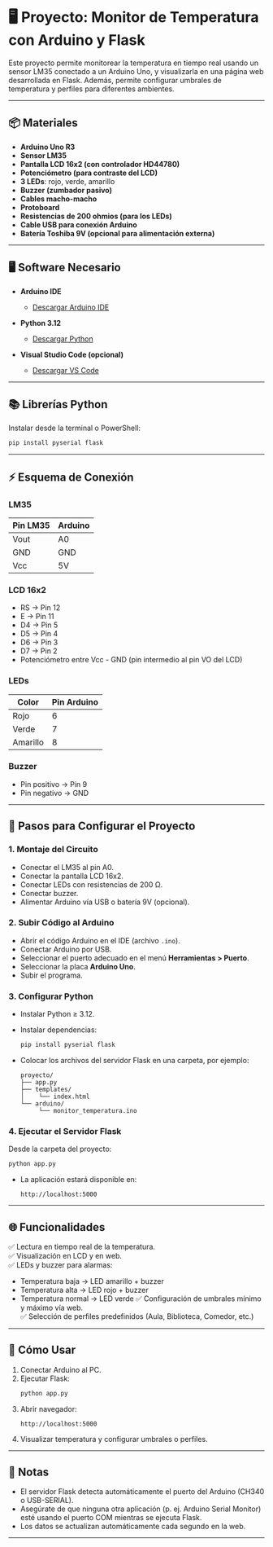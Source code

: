 
# 🖥️ Proyecto: Monitor de Temperatura con Arduino y Flask

Este proyecto permite monitorear la temperatura en tiempo real usando un sensor LM35 conectado a un Arduino Uno, y visualizarla en una página web desarrollada en Flask. Además, permite configurar umbrales de temperatura y perfiles para diferentes ambientes.

---

## 📦 Materiales

- **Arduino Uno R3**
- **Sensor LM35**
- **Pantalla LCD 16x2 (con controlador HD44780)**
- **Potenciómetro (para contraste del LCD)**
- **3 LEDs**: rojo, verde, amarillo
- **Buzzer (zumbador pasivo)**
- **Cables macho-macho**
- **Protoboard**
- **Resistencias de 200 ohmios (para los LEDs)**
- **Cable USB para conexión Arduino**
- **Batería Toshiba 9V (opcional para alimentación externa)**

---

## 🖥️ Software Necesario

- **Arduino IDE**
    - [Descargar Arduino IDE](https://www.arduino.cc/en/software)

- **Python 3.12**
    - [Descargar Python](https://www.python.org/downloads/)

- **Visual Studio Code (opcional)**
    - [Descargar VS Code](https://code.visualstudio.com/)

---

## 📚 Librerías Python

Instalar desde la terminal o PowerShell:

```bash
pip install pyserial flask
```

---

## ⚡ Esquema de Conexión

### LM35

| Pin LM35 | Arduino |
| -------- | ------- |
| Vout     | A0      |
| GND      | GND     |
| Vcc      | 5V      |

### LCD 16x2

- RS → Pin 12
- E  → Pin 11
- D4 → Pin 5
- D5 → Pin 4
- D6 → Pin 3
- D7 → Pin 2
- Potenciómetro entre Vcc - GND (pin intermedio al pin VO del LCD)

### LEDs

| Color    | Pin Arduino |
| -------- | ----------- |
| Rojo     | 6           |
| Verde    | 7           |
| Amarillo | 8           |

### Buzzer

- Pin positivo → Pin 9
- Pin negativo → GND

---

## 🔌 Pasos para Configurar el Proyecto

### 1. Montaje del Circuito

- Conectar el LM35 al pin A0.
- Conectar la pantalla LCD 16x2.
- Conectar LEDs con resistencias de 200 Ω.
- Conectar buzzer.
- Alimentar Arduino vía USB o batería 9V (opcional).

### 2. Subir Código al Arduino

- Abrir el código Arduino en el IDE (archivo `.ino`).
- Conectar Arduino por USB.
- Seleccionar el puerto adecuado en el menú **Herramientas > Puerto**.
- Seleccionar la placa **Arduino Uno**.
- Subir el programa.

### 3. Configurar Python

- Instalar Python ≥ 3.12.
- Instalar dependencias:

    ```bash
    pip install pyserial flask
    ```

- Colocar los archivos del servidor Flask en una carpeta, por ejemplo:

    ```
    proyecto/
    ├── app.py
    ├── templates/
    │    └── index.html
    └── arduino/
         └── monitor_temperatura.ino
    ```

### 4. Ejecutar el Servidor Flask

Desde la carpeta del proyecto:

```bash
python app.py
```

- La aplicación estará disponible en:

    ```
    http://localhost:5000
    ```

---

## 🌐 Funcionalidades

✅ Lectura en tiempo real de la temperatura.  
✅ Visualización en LCD y en web.  
✅ LEDs y buzzer para alarmas:
   - Temperatura baja → LED amarillo + buzzer
   - Temperatura alta → LED rojo + buzzer
   - Temperatura normal → LED verde
✅ Configuración de umbrales mínimo y máximo vía web.  
✅ Selección de perfiles predefinidos (Aula, Biblioteca, Comedor, etc.)

---


## 🚀 Cómo Usar

1. Conectar Arduino al PC.
2. Ejecutar Flask:
    ```bash
    python app.py
    ```
3. Abrir navegador:
    ```
    http://localhost:5000
    ```
4. Visualizar temperatura y configurar umbrales o perfiles.

---

## 📝 Notas

- El servidor Flask detecta automáticamente el puerto del Arduino (CH340 o USB-SERIAL).
- Asegúrate de que ninguna otra aplicación (p. ej. Arduino Serial Monitor) esté usando el puerto COM mientras se ejecuta Flask.
- Los datos se actualizan automáticamente cada segundo en la web.

---
